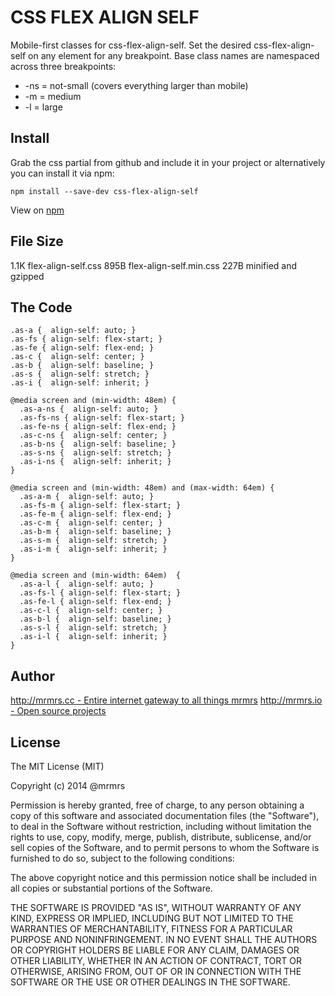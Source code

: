 # CSS FLEX ALIGN SELF

  Mobile-first classes for css-flex-align-self.
  Set the desired css-flex-align-self on any element for any breakpoint.
  Base class names are namespaced across three breakpoints:

*  -ns = not-small (covers everything larger than mobile)
*  -m  = medium
*  -l  = large

## Install
Grab the css partial from github and include it in your project or alternatively
you can install it via npm:
```
npm install --save-dev css-flex-align-self
```
View on [npm](https://www.npmjs.org/package/css-flex-align-self)


## File Size

1.1K flex-align-self.css
895B flex-align-self.min.css 
227B minified and gzipped

## The Code
```
.as-a {  align-self: auto; }
.as-fs { align-self: flex-start; }
.as-fe { align-self: flex-end; }
.as-c {  align-self: center; }
.as-b {  align-self: baseline; }
.as-s {  align-self: stretch; }
.as-i {  align-self: inherit; }

@media screen and (min-width: 48em) {
  .as-a-ns {  align-self: auto; }
  .as-fs-ns { align-self: flex-start; }
  .as-fe-ns { align-self: flex-end; }
  .as-c-ns {  align-self: center; }
  .as-b-ns {  align-self: baseline; }
  .as-s-ns {  align-self: stretch; }
  .as-i-ns {  align-self: inherit; }
}

@media screen and (min-width: 48em) and (max-width: 64em) {
  .as-a-m {  align-self: auto; }
  .as-fs-m { align-self: flex-start; }
  .as-fe-m { align-self: flex-end; }
  .as-c-m {  align-self: center; }
  .as-b-m {  align-self: baseline; }
  .as-s-m {  align-self: stretch; }
  .as-i-m {  align-self: inherit; }
}

@media screen and (min-width: 64em)  {
  .as-a-l {  align-self: auto; }
  .as-fs-l { align-self: flex-start; }
  .as-fe-l { align-self: flex-end; }
  .as-c-l {  align-self: center; }
  .as-b-l {  align-self: baseline; }
  .as-s-l {  align-self: stretch; }
  .as-i-l {  align-self: inherit; }
}

```

## Author

[http://mrmrs.cc - Entire internet gateway to all things mrmrs](http://mrmrs.cc)
[http://mrmrs.io - Open source projects](http://mrmrs.io)

## License

The MIT License (MIT)

Copyright (c) 2014 @mrmrs

Permission is hereby granted, free of charge, to any person obtaining a copy
of this software and associated documentation files (the "Software"), to deal
in the Software without restriction, including without limitation the rights
to use, copy, modify, merge, publish, distribute, sublicense, and/or sell
copies of the Software, and to permit persons to whom the Software is
furnished to do so, subject to the following conditions:

The above copyright notice and this permission notice shall be included in
all copies or substantial portions of the Software.

THE SOFTWARE IS PROVIDED "AS IS", WITHOUT WARRANTY OF ANY KIND, EXPRESS OR
IMPLIED, INCLUDING BUT NOT LIMITED TO THE WARRANTIES OF MERCHANTABILITY,
FITNESS FOR A PARTICULAR PURPOSE AND NONINFRINGEMENT. IN NO EVENT SHALL THE
AUTHORS OR COPYRIGHT HOLDERS BE LIABLE FOR ANY CLAIM, DAMAGES OR OTHER
LIABILITY, WHETHER IN AN ACTION OF CONTRACT, TORT OR OTHERWISE, ARISING FROM,
OUT OF OR IN CONNECTION WITH THE SOFTWARE OR THE USE OR OTHER DEALINGS IN
THE SOFTWARE.

